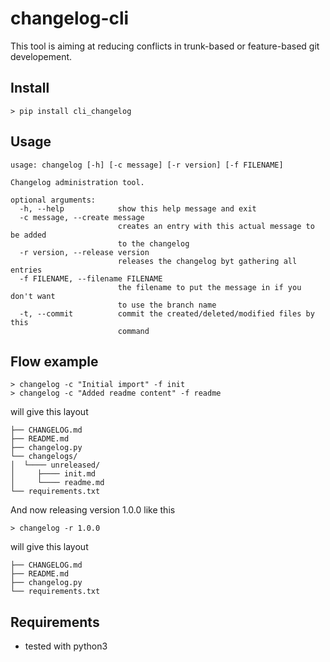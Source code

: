 # changelog-cli

This tool is aiming at reducing conflicts in trunk-based or feature-based git developement.

## Install

```shell
> pip install cli_changelog
```

## Usage

```text
usage: changelog [-h] [-c message] [-r version] [-f FILENAME]

Changelog administration tool.

optional arguments:
  -h, --help            show this help message and exit
  -c message, --create message
                        creates an entry with this actual message to be added
                        to the changelog
  -r version, --release version
                        releases the changelog byt gathering all entries
  -f FILENAME, --filename FILENAME
                        the filename to put the message in if you don't want
                        to use the branch name
  -t, --commit          commit the created/deleted/modified files by this
                        command
```

## Flow example 

```shell
> changelog -c "Initial import" -f init
> changelog -c "Added readme content" -f readme
```

will give this layout

```text
├── CHANGELOG.md
├── README.md
├── changelog.py
└── changelogs/
│  └──── unreleased/
│     ├──── init.md
│     └──── readme.md
└── requirements.txt
```

And now releasing version 1.0.0 like this

```shell
> changelog -r 1.0.0
```

will give this layout

```text
├── CHANGELOG.md
├── README.md
├── changelog.py
└── requirements.txt
```

## Requirements

* tested with python3
